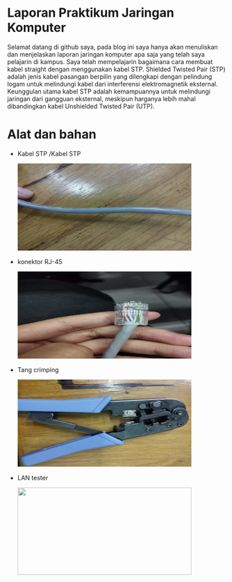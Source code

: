 # Laporan Praktikum Jaringan Komputer

Selamat datang di github saya, pada blog ini saya hanya akan menuliskan dan menjelaskan laporan jaringan komputer apa saja yang telah saya pelajarin di kampus.
Saya telah mempelajarin bagaimana cara membuat kabel straight dengan menggunakan kabel STP.
Shielded Twisted Pair (STP) adalah jenis kabel pasangan berpilin yang dilengkapi
dengan pelindung logam untuk melindungi kabel dari interferensi elektromagnetik eksternal.
Keunggulan utama kabel STP adalah kemampuannya untuk melindungi jaringan dari
gangguan eksternal, meskipun harganya lebih mahal dibandingkan kabel Unshielded Twisted
Pair (UTP).
# Alat dan bahan
  - Kabel STP /Kabel STP

    <img src="Kabel" width=400 height=200>
  - konektor RJ-45

    <img src="kabel straight" width=400 height=200>
  - Tang crimping

    <img src="tang" width=400 height=200>
  - LAN tester
    
    <img src="Lan Tester" width=400 height=200>
